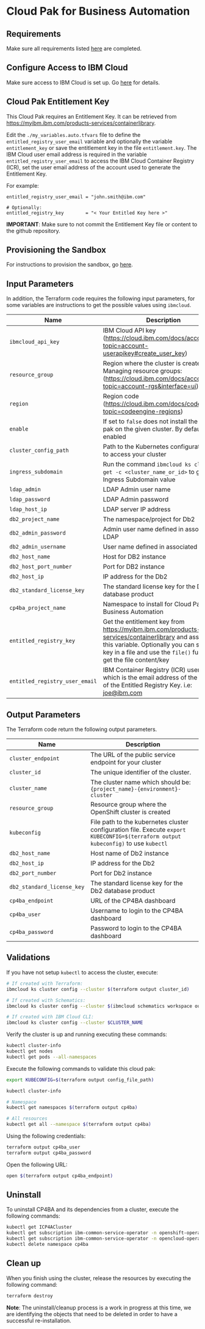 # Cloud Pak for Business Automation 

## Requirements

Make sure all requirements listed [here](https://github.com/ibm-hcbt/cloud-pak-sandboxes/blob/master/terraform/README.md#requirements) are completed.

## Configure Access to IBM Cloud

Make sure access to IBM Cloud is set up.  Go [here](https://github.com/ibm-hcbt/cloud-pak-sandboxes/blob/master/terraform/README.md#configure-access-to-ibm-cloud) for details.

## Cloud Pak Entitlement Key

This Cloud Pak requires an Entitlement Key. It can be retrieved from https://myibm.ibm.com/products-services/containerlibrary.

Edit the `./my_variables.auto.tfvars` file to define the `entitled_registry_user_email` variable and optionally the variable `entitlement_key` or save the entitlement key in the file `entitlement.key`. The IBM Cloud user email address is required in the variable `entitled_registry_user_email` to access the IBM Cloud Container Registry (ICR), set the user email address of the account used to generate the Entitlement Key.

For example:

```hcl
entitled_registry_user_email = "john.smith@ibm.com"

# Optionally:
entitled_registry_key        = "< Your Entitled Key here >"
```

**IMPORTANT**: Make sure to not commit the Entitlement Key file or content to the github repository.

## Provisioning the Sandbox

For instructions to provision the sandbox, go
[here](https://github.com/ibm-hcbt/cloud-pak-sandboxes/blob/master/terraform/README.md#provisioning-the-sandbox).

## Input Parameters
In addition, the Terraform code requires the following input parameters,
for some variables are instructions to get the possible values using
`ibmcloud`.

| Name                               | Description                                                                                                                                                                                                                | Default                     | Required |
| ---------------------------------- | -------------------------------------------------------------------------------------------------------------------------------------------------------------------------------------------------------------------------- | --------------------------- | -------- |
| `ibmcloud_api_key`                 | IBM Cloud API key (https://cloud.ibm.com/docs/account?topic=account-userapikey#create_user_key)                                                                                                                            |                             | Yes      |
| `resource_group`                   | Region where the cluster is created. Managing resource groups: (https://cloud.ibm.com/docs/account?topic=account-rgs&interface=ui)                                                                                         | 'default`                   | Yes      |
| `region`                           | Region code (https://cloud.ibm.com/docs/codeengine?topic=codeengine-regions)                                                                                                                                               | `us-south`                  | Yes      |
| `enable`                           | If set to `false` does not install the cloud pak on the given cluster. By default it's enabled                                                                                                                             | `true`                      | No       |
| `cluster_config_path`              | Path to the Kubernetes configuration file to access your cluster                                                                                                                                                           | `./.kube/config`            | No       |
| `ingress_subdomain`                | Run the command `ibmcloud ks cluster get -c <cluster_name_or_id>` to get the Ingress Subdomain value                                                                                                                       |                             | No       |
| `ldap_admin`                       | LDAP Admin user name                                                                                                                                                                                                       | `cn=root`                   | Yes      |
| `ldap_password`                    | LDAP Admin password                                                                                                                                                                                                        | `Passw0rd`                  | Yes      |
| `ldap_host_ip`                     | LDAP server IP address                                                                                                                                                                                                     |                             | Yes      |
| `db2_project_name`                 | The namespace/project for Db2                                                                                                                                                                                              | `ibm-db2`                   | Yes      |
| `db2_admin_password`               | Admin user name defined in associated LDAP                                                                                                                                                                                 | `cpadmin`                   | Yes      |
| `db2_admin_username`               | User name defined in associated LDAP                                                                                                                                                                                       | `db2inst1`                  | Yes      |
| `db2_host_name`                    | Host for DB2 instance                                                                                                                                                                                                      |                             | Yes      |
| `db2_host_port_number`             | Port for DB2 instance                                                                                                                                                                                                      |                             | Yes      |
| `db2_host_ip`                      | IP address for the Db2                                                                                                                                                                                                     |                             | Yes      |
| `db2_standard_license_key`         | The standard license key for the Db2 database product                                                                                                                                                                      |                             | Yes      |
| `cp4ba_project_name`               | Namespace to install for Cloud Pak for Business Automation                                                                                                                                                                 | `cp4ba`                     | Yes      |
| `entitled_registry_key`            | Get the entitlement key from https://myibm.ibm.com/products-services/containerlibrary and assign it to this variable. Optionally you can store the key in a file and use the `file()` function to get the file content/key |                             | Yes      |
| `entitled_registry_user_email`     | IBM Container Registry (ICR) username which is the email address of the owner of the Entitled Registry Key. i.e: joe@ibm.com                                                                                               |                             | Yes      |


## Output Parameters

The Terraform code return the following output parameters.

| Name               | Description                                                                                                                        |
| ------------------ | -----------------------------------------------------------------------------------------------------------------------------------|
| `cluster_endpoint` | The URL of the public service endpoint for your cluster                                                                            |
| `cluster_id`       | The unique identifier of the cluster.                                                                                              |
| `cluster_name`     | The cluster name which should be: `{project_name}-{environment}-cluster`                                                           |
| `resource_group`   | Resource group where the OpenShift cluster is created                                                                              |
| `kubeconfig`       | File path to the kubernetes cluster configuration file. Execute `export KUBECONFIG=$(terraform output kubeconfig)` to use `kubectl`|
| `db2_host_name`    | Host name of Db2 instance                                                                                                          |
| `db2_host_ip`      | IP address for the Db2                                                                                                             |
| `db2_port_number`  | Port for Db2 instance                                                                                                              |
| `db2_standard_license_key`  | The standard license key for the Db2 database product                                                                     |
| `cp4ba_endpoint`   | URL of the CP4BA dashboard                                                                                                         |
| `cp4ba_user`       | Username to login to the CP4BA dashboard                                                                                           |
| `cp4ba_password`   | Password to login to the CP4BA dashboard                                                                                           |



## Validations

If you have not setup `kubectl` to access the cluster, execute:

```bash
# If created with Terraform:
ibmcloud ks cluster config --cluster $(terraform output cluster_id)

# If created with Schematics:
ibmcloud ks cluster config --cluster $(ibmcloud schematics workspace output --id $WORKSPACE_ID --json | jq -r '.[].output_values[].cluster_id.value')

# If created with IBM Cloud CLI:
ibmcloud ks cluster config --cluster $CLUSTER_NAME
```

Verify the cluster is up and running executing these commands:

```bash
kubectl cluster-info
kubectl get nodes
kubectl get pods --all-namespaces
```

Execute the following commands to validate this cloud pak:

```bash
export KUBECONFIG=$(terraform output config_file_path)

kubectl cluster-info

# Namespace
kubectl get namespaces $(terraform output cp4ba)

# All resources
kubectl get all --namespace $(terraform output cp4ba)
```

Using the following credentials:

```bash
terraform output cp4ba_user
terraform output cp4ba_password
```

Open the following URL:

```bash
open $(terraform output cp4ba_endpoint)
```

## Uninstall

To uninstall CP4BA and its dependencies from a cluster, execute the following commands:

```bash
kubectl get ICP4ACluster
kubectl get subscription ibm-common-service-operator -n openshift-operators
kubectl get subscription ibm-common-service-operator -n opencloud-operators
kubectl delete namespace cp4ba
```

## Clean up

When you finish using the cluster, release the resources by executing the following command:

```bash
terraform destroy
```

**Note**: The uninstall/cleanup process is a work in progress at this time, we are identifying the objects that need to be deleted in order to have a successful re-installation.


